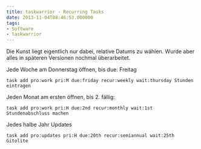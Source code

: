 ```yaml
---
title: taskwarrior - Recurring Tasks
date: 2013-11-04T08:46:53.000000
tags: 
- Software
- taskwarrior
---
```



Die Kunst liegt eigentlich nur dabei, relative Datums zu wählen.
Wurde aber alles in späteren Versionen nochmal überarbeitet.

Jede Woche am Donnerstag öffnen, bis due: Freitag

    task add pro:work pri:M due:friday recur:weekly wait:thursday Stunden eintragen

Jeden Monat am ersten öffnen, bis 2. fällig:

    task add pro:work pri:H due:2nd recur:monthly wait:1st Stundenabschluss machen

Jedes halbe Jahr Updates

    task add pro:updates pri:H due:20th recur:semiannual wait:25th Gitolite
